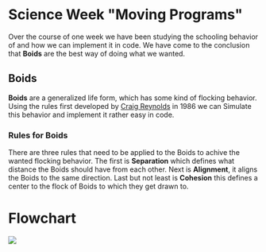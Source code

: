 # Science Week "Moving Programs"

Over the course of one week we have been studying the schooling behavior of and how we can implement it in code. We have come to the conclusion that **Boids** are the best way of doing what we wanted.

## Boids

**Boids** are a generalized life form, which has some kind of flocking behavior. Using the rules first developed by [Craig Reynolds](<https://en.wikipedia.org/wiki/Craig_Reynolds_(computer_graphics)>) in 1986 we can Simulate this behavior and implement it rather easy in code.

### Rules for Boids

There are three rules that need to be applied to the Boids to achive the wanted flocking behavior.
The first is **Separation** which defines what distance the Boids should have from each other.
Next is **Alignment**, it aligns the Boids to the same direction.
Last but not least is **Cohesion** this defines a center to the flock of Boids to which they get drawn to.

# Flowchart

[![](https://mermaid.ink/img/pako:eNp1Vc1u2zAMfhXB5_YFchiQJuhQYB2KJtthTg6KzMZabdGQ5AZZ0nef_ixLqe2DQNIfqY8UKV0KhhUUi-KtwROrqdRku94JYr6NNlrp1j25v_9GngTXpV04bfg_IA_Iq73HWqvD_OoqquEHYld6kVg5oPw6QpzHY4PsnYvjZRA-J2HbXoqlfsBeVOqyqoG9E6dQyUFNuzzjB1zsMv37FRToR5QMVOlk4pWM7EDKU-Wi-gn8WB9QqtJqJKrBK4M4p6uJSoCymohgv5IXiWYj9do3oNLdUrtz3kBHJdUcRbmiDesbW9HRuJ9xWzb8KFoQOvGKtjmnFdag8p0GU1aScXuf39MbAUEPDVRXsuy65pyQdnrq4UocwkVGM3HGLHyYEZ9GGTjOBIlZ-RgRnYYIdHLuoSbtgQsIXRK0vE9yql-9ElRGdQI0JJT88MdpnQMHn0b4qZEsGYMGsnbwazowsTbYa8UrIAdnNiWq_vZKr7kE5s_L6SQasoh2lJIhf0HFnVMY9EHfT6J_g5kkrs8DetCzHZKRvLlNUpTqD0dJu5rsiuS4bCPvCo-YO86pWbTdvuZKU8Egaf3BtB8jpshYUY1IWIMKri7j5YmeS5e6lYIziGqG_9g3k_RvJmSC_XfQsbJGjvfRbX3tl2D9_Ug1q6O308jyw_TS8cvxzGcQe3oygXw4p_nHPsr433RT4D9Y4_2-xZUpD0hf8y2eqKyIN43Ui7uiBdlSXpmH7mLNu0LX0Bq-CyOaN-TdMv80ONpr3JwFKxZa9nBXSOyPdbF4o40yWu_6cc2pyb4dIB0VfxDbCIKKa5TP_ll1r-vnf01PgXE?type=png)](https://mermaid.live/edit#pako:eNp1Vc1u2zAMfhXB5_YFchiQJuhQYB2KJtthTg6KzMZabdGQ5AZZ0nef_ixLqe2DQNIfqY8UKV0KhhUUi-KtwROrqdRku94JYr6NNlrp1j25v_9GngTXpV04bfg_IA_Iq73HWqvD_OoqquEHYld6kVg5oPw6QpzHY4PsnYvjZRA-J2HbXoqlfsBeVOqyqoG9E6dQyUFNuzzjB1zsMv37FRToR5QMVOlk4pWM7EDKU-Wi-gn8WB9QqtJqJKrBK4M4p6uJSoCymohgv5IXiWYj9do3oNLdUrtz3kBHJdUcRbmiDesbW9HRuJ9xWzb8KFoQOvGKtjmnFdag8p0GU1aScXuf39MbAUEPDVRXsuy65pyQdnrq4UocwkVGM3HGLHyYEZ9GGTjOBIlZ-RgRnYYIdHLuoSbtgQsIXRK0vE9yql-9ElRGdQI0JJT88MdpnQMHn0b4qZEsGYMGsnbwazowsTbYa8UrIAdnNiWq_vZKr7kE5s_L6SQasoh2lJIhf0HFnVMY9EHfT6J_g5kkrs8DetCzHZKRvLlNUpTqD0dJu5rsiuS4bCPvCo-YO86pWbTdvuZKU8Egaf3BtB8jpshYUY1IWIMKri7j5YmeS5e6lYIziGqG_9g3k_RvJmSC_XfQsbJGjvfRbX3tl2D9_Ug1q6O308jyw_TS8cvxzGcQe3oygXw4p_nHPsr433RT4D9Y4_2-xZUpD0hf8y2eqKyIN43Ui7uiBdlSXpmH7mLNu0LX0Bq-CyOaN-TdMv80ONpr3JwFKxZa9nBXSOyPdbF4o40yWu_6cc2pyb4dIB0VfxDbCIKKa5TP_ll1r-vnf01PgXE)